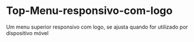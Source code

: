 # Top-Menu-responsivo-com-logo
Um menu superior responsivo com logo, se ajusta quando for utilizado por dispositivo móvel
